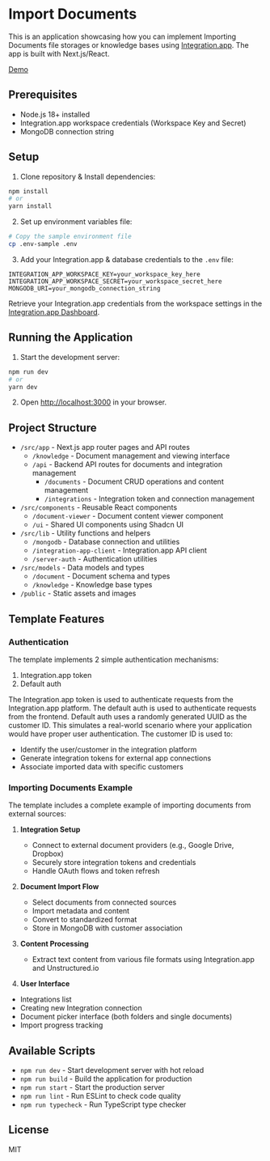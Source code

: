 # Import Documents

This is an application showcasing how you can implement Importing Documents file storages or knowledge bases using [Integration.app](https://integration.app). The app is built with Next.js/React.

[Demo](https://documents-example.vercel.app/)

## Prerequisites

- Node.js 18+ installed
- Integration.app workspace credentials (Workspace Key and Secret)
- MongoDB connection string

## Setup

1. Clone repository & Install dependencies:

```bash
npm install
# or
yarn install
```

2. Set up environment variables file:

```bash
# Copy the sample environment file
cp .env-sample .env
```

3. Add your Integration.app & database credentials to the `.env` file:

```env
INTEGRATION_APP_WORKSPACE_KEY=your_workspace_key_here
INTEGRATION_APP_WORKSPACE_SECRET=your_workspace_secret_here
MONGODB_URI=your_mongodb_connection_string
```

Retrieve your Integration.app credentials from the workspace settings in the [Integration.app Dashboard](https://console.integration.app).


## Running the Application

1. Start the development server:

```bash
npm run dev
# or
yarn dev
```

2. Open [http://localhost:3000](http://localhost:3000) in your browser.

## Project Structure

- `/src/app` - Next.js app router pages and API routes
  - `/knowledge` - Document management and viewing interface
  - `/api` - Backend API routes for documents and integration management
    - `/documents` - Document CRUD operations and content management
    - `/integrations` - Integration token and connection management
- `/src/components` - Reusable React components
  - `/document-viewer` - Document content viewer component
  - `/ui` - Shared UI components using Shadcn UI
- `/src/lib` - Utility functions and helpers
  - `/mongodb` - Database connection and utilities
  - `/integration-app-client` - Integration.app API client
  - `/server-auth` - Authentication utilities
- `/src/models` - Data models and types
  - `/document` - Document schema and types
  - `/knowledge` - Knowledge base types
- `/public` - Static assets and images

## Template Features

### Authentication

The template implements 2 simple authentication mechanisms:

1. Integration.app token
2. Default auth

The Integration.app token is used to authenticate requests from the Integration.app platform. The default auth is used to authenticate requests from the frontend.
Default auth uses a randomly generated UUID as the customer ID. This simulates a real-world scenario where your application would have proper user authentication. The customer ID is used to:

- Identify the user/customer in the integration platform
- Generate integration tokens for external app connections
- Associate imported data with specific customers

### Importing Documents Example

The template includes a complete example of importing documents from external sources:

1. **Integration Setup**

   - Connect to external document providers (e.g., Google Drive, Dropbox)
   - Securely store integration tokens and credentials
   - Handle OAuth flows and token refresh

2. **Document Import Flow**

   - Select documents from connected sources
   - Import metadata and content
   - Convert to standardized format
   - Store in MongoDB with customer association

3. **Content Processing**

   - Extract text content from various file formats using Integration.app and Unstructured.io

4. **User Interface**

- Integrations list
- Creating new Integration connection
- Document picker interface (both folders and single documents)
- Import progress tracking

## Available Scripts

- `npm run dev` - Start development server with hot reload
- `npm run build` - Build the application for production
- `npm run start` - Start the production server
- `npm run lint` - Run ESLint to check code quality
- `npm run typecheck` - Run TypeScript type checker

## License

MIT
